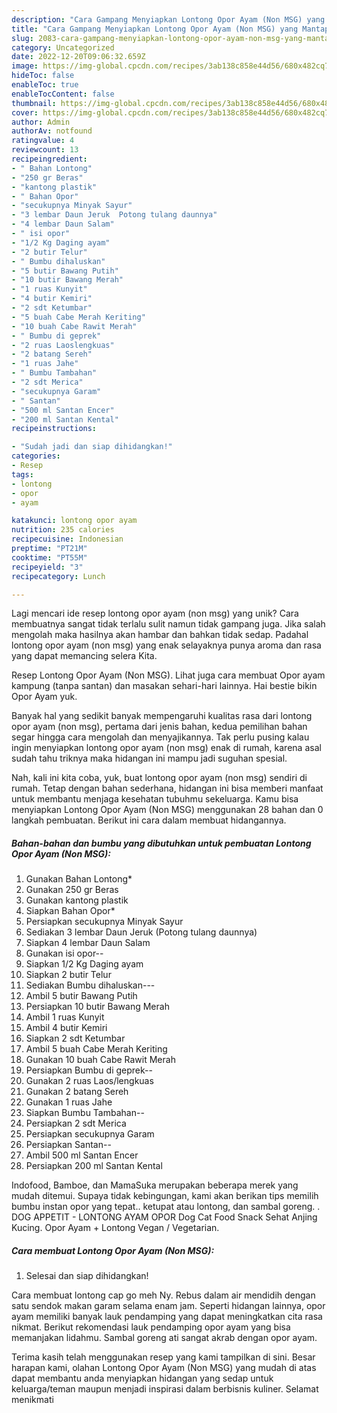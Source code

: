 ```yaml
---
description: "Cara Gampang Menyiapkan Lontong Opor Ayam (Non MSG) yang Mantap"
title: "Cara Gampang Menyiapkan Lontong Opor Ayam (Non MSG) yang Mantap"
slug: 2083-cara-gampang-menyiapkan-lontong-opor-ayam-non-msg-yang-mantap
category: Uncategorized
date: 2022-12-20T09:06:32.659Z
image: https://img-global.cpcdn.com/recipes/3ab138c858e44d56/680x482cq70/lontong-opor-ayam-non-msg-foto-resep-utama.jpg
hideToc: false
enableToc: true
enableTocContent: false
thumbnail: https://img-global.cpcdn.com/recipes/3ab138c858e44d56/680x482cq70/lontong-opor-ayam-non-msg-foto-resep-utama.jpg
cover: https://img-global.cpcdn.com/recipes/3ab138c858e44d56/680x482cq70/lontong-opor-ayam-non-msg-foto-resep-utama.jpg
author: Admin
authorAv: notfound
ratingvalue: 4
reviewcount: 13
recipeingredient:
- " Bahan Lontong"
- "250 gr Beras"
- "kantong plastik"
- " Bahan Opor"
- "secukupnya Minyak Sayur"
- "3 lembar Daun Jeruk  Potong tulang daunnya"
- "4 lembar Daun Salam"
- " isi opor"
- "1/2 Kg Daging ayam"
- "2 butir Telur"
- " Bumbu dihaluskan"
- "5 butir Bawang Putih"
- "10 butir Bawang Merah"
- "1 ruas Kunyit"
- "4 butir Kemiri"
- "2 sdt Ketumbar"
- "5 buah Cabe Merah Keriting"
- "10 buah Cabe Rawit Merah"
- " Bumbu di geprek"
- "2 ruas Laoslengkuas"
- "2 batang Sereh"
- "1 ruas Jahe"
- " Bumbu Tambahan"
- "2 sdt Merica"
- "secukupnya Garam"
- " Santan"
- "500 ml Santan Encer"
- "200 ml Santan Kental"
recipeinstructions:

- "Sudah jadi dan siap dihidangkan!"
categories:
- Resep
tags:
- lontong
- opor
- ayam

katakunci: lontong opor ayam 
nutrition: 235 calories
recipecuisine: Indonesian
preptime: "PT21M"
cooktime: "PT55M"
recipeyield: "3"
recipecategory: Lunch

---
```





Lagi mencari ide resep lontong opor ayam (non msg) yang unik? Cara membuatnya sangat tidak terlalu sulit namun tidak gampang juga. Jika salah mengolah maka hasilnya akan hambar dan bahkan tidak sedap. Padahal lontong opor ayam (non msg) yang enak selayaknya punya aroma dan rasa yang dapat memancing selera Kita.





Resep Lontong Opor Ayam (Non MSG). Lihat juga cara membuat Opor ayam kampung (tanpa santan) dan masakan sehari-hari lainnya. Hai bestie bikin Opor Ayam yuk.

Banyak hal yang sedikit banyak mempengaruhi kualitas rasa dari lontong opor ayam (non msg), pertama dari jenis bahan, kedua pemilihan bahan segar hingga cara mengolah dan menyajikannya. Tak perlu pusing kalau ingin menyiapkan lontong opor ayam (non msg) enak di rumah, karena asal sudah tahu triknya maka hidangan ini mampu jadi suguhan spesial.






Nah, kali ini kita coba, yuk, buat lontong opor ayam (non msg) sendiri di rumah. Tetap dengan bahan sederhana, hidangan ini bisa memberi manfaat untuk membantu menjaga kesehatan tubuhmu sekeluarga. Kamu bisa menyiapkan Lontong Opor Ayam (Non MSG) menggunakan 28 bahan dan 0 langkah pembuatan. Berikut ini cara dalam membuat hidangannya.

<!--inarticleads1-->

##### Bahan-bahan dan bumbu yang dibutuhkan untuk pembuatan Lontong Opor Ayam (Non MSG):

1. Gunakan  Bahan Lontong*
1. Gunakan 250 gr Beras
1. Gunakan kantong plastik
1. Siapkan  Bahan Opor*
1. Persiapkan secukupnya Minyak Sayur
1. Sediakan 3 lembar Daun Jeruk  (Potong tulang daunnya)
1. Siapkan 4 lembar Daun Salam
1. Gunakan  isi opor--
1. Siapkan 1/2 Kg Daging ayam
1. Siapkan 2 butir Telur
1. Sediakan  Bumbu dihaluskan---
1. Ambil 5 butir Bawang Putih
1. Persiapkan 10 butir Bawang Merah
1. Ambil 1 ruas Kunyit
1. Ambil 4 butir Kemiri
1. Siapkan 2 sdt Ketumbar
1. Ambil 5 buah Cabe Merah Keriting
1. Gunakan 10 buah Cabe Rawit Merah
1. Persiapkan  Bumbu di geprek--
1. Gunakan 2 ruas Laos/lengkuas
1. Gunakan 2 batang Sereh
1. Gunakan 1 ruas Jahe
1. Siapkan  Bumbu Tambahan--
1. Persiapkan 2 sdt Merica
1. Persiapkan secukupnya Garam
1. Persiapkan  Santan--
1. Ambil 500 ml Santan Encer
1. Persiapkan 200 ml Santan Kental


Indofood, Bamboe, dan MamaSuka merupakan beberapa merek yang mudah ditemui. Supaya tidak kebingungan, kami akan berikan tips memilih bumbu instan opor yang tepat.. ketupat atau lontong, dan sambal goreng. . DOG APPETIT - LONTONG AYAM OPOR Dog Cat Food Snack Sehat Anjing Kucing. Opor Ayam + Lontong Vegan / Vegetarian. 

<!--inarticleads2-->

##### Cara membuat Lontong Opor Ayam (Non MSG):


1. Selesai dan siap dihidangkan!

Cara membuat lontong cap go meh Ny. Rebus dalam air mendidih dengan satu sendok makan garam selama enam jam. Seperti hidangan lainnya, opor ayam memiliki banyak lauk pendamping yang dapat meningkatkan cita rasa nikmat. Berikut rekomendasi lauk pendamping opor ayam yang bisa memanjakan lidahmu. Sambal goreng ati sangat akrab dengan opor ayam. 

Terima kasih telah menggunakan resep yang kami tampilkan di sini. Besar harapan kami, olahan Lontong Opor Ayam (Non MSG) yang mudah di atas dapat membantu anda menyiapkan hidangan yang sedap untuk keluarga/teman maupun menjadi inspirasi dalam berbisnis kuliner. Selamat menikmati
